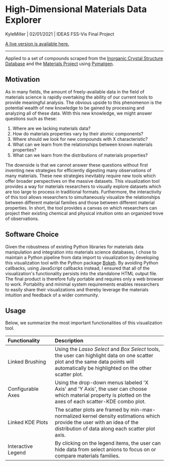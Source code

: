 # High-Dimensional Materials Data Explorer 

KyleMiller | 02/01/2021 | IDEAS FSS-Vis Final Project

[A live version is available here.](https://ageller.github.io/IDEAS_FSS-Vis/FinalStudentProjects/2021winter/KyleMiller/index.html)

____________________________________________________________________


Applied to a set of compounds scraped from the [Inorganic Crystal Structure Database](https://icsd.products.fiz-karlsruhe.de/) and the [Materials Project](https://materialsproject.org/) using [Pymatgen](https://pymatgen.org/).<br> 

## Motivation

As in many fields, the amount of freely-available data in the field of materials science is rapidly overtaking the ability of our current tools to provide meaningful analysis. The obvious upside to this phenomenon is the potential wealth of new knowledge to be gained by processing and analyzing all of these data. With this new knowledge, we might answer questions such as these:

1. Where are we lacking materials data?
2. How do materials properties vary by their atomic components?
3. Where should we look for new compounds with X characteristic?
4. What can we learn from the relationships between known materials properties?
5. What can we learn from the distributions of materials properties?

The downside is that we cannot answer these questions without first inventing new strategies for efficiently digesting many observations of many materials. These new strategies inevitably require new tools which offer broader perspectives on the massive datasets. This visualization tool provides a way for materials researchers to visually explore datasets which are too large to process in traditional formats. Furthermore, the interactivity of this tool allows researchers to simultaneously visualize the relationships between different material families and those between different material properties. In short, the tool provides a canvas on which researchers can project their existing chemical and physical intuition onto an organized trove of observations.    

## Software Choice

Given the robustness of existing Python libraries for materials data manipulation and integration into materials science databases, I chose to maintain a Python pipeline from data import to visualization by developing this visualization tool with the Python package [Bokeh](https://docs.bokeh.org/en/latest/index.html). By avoiding Python callbacks, using JavaScript callbacks instead, I ensured that all of the visualization's functionality persists into the standalone HTML output file. The final product is therefore fully portable and requires only a web browser to work. Portability and minimal system requirements enables researchers to easily share their visualizations and thereby leverage the materials intuition and feedback of a wider community.


## Usage

Below, we summarize the most important functionalities of this visualization tool.

| Functionality&nbsp;&nbsp;&nbsp;&nbsp;&nbsp;&nbsp;&nbsp;| Description |
| :-- | :-- |
| Linked Brushing    | Using the *Lasso Select* and *Box Select* tools, the user can highlight data on one scatter plot and the same data points will automatically be highlighted on the other scatter plot. |
| Configurable Axes  | Using the drop-down menus labeled 'X Axis' and 'Y Axis', the user can choose which material property is plotted on the axes of each scatter-KDE combo plot.                            |
| Linked KDE Plots   | The scatter plots are framed by min-max-normalized kernel density estimations which provide the user with an idea of the distribution of data along each scatter plot axis.            |
| Interactive Legend | By clicking on the legend items, the user can hide data from select anions to focus on or compare materials families.                                                                  |
